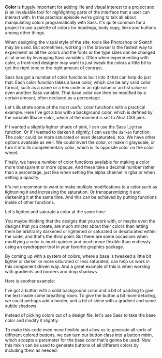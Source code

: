 **Color** is hugely important for adding life and visual interest to a project and is an invaluable tool for highlighting parts of the interface that a user can interact with. In this practical episode we're going to talk all about manipulating colors programatically with Sass. It's quite common for a project to use a palette of colors for headings, body copy, links and buttons among other things.

When designing the visual style of the site, tools like Photoshop or Sketch may be used. But sometimes, working in the browser is the fastest way to experiment as all the colors and the fonts or the type sizes can be changed all at once by leveraging Sass variables. Often when experimenting with color, a front-end designer may want to just tweak the colors a little bit to get the right tone or the right amount of contrast.

Sass has got a number of color functions built into it that can help do just that. Each color function takes a base color, which can be any valid color format, such as a name or a hex code or an rgb value or an hsl value or even another Sass variable. That base color can then be modified by a certain amount, often declared as a percentage.

Let's illustrate some of the most useful color functions with a practical example. Here I've got a box with a background color, which is defined by the variable $base-color, which at the moment is set to AtoZ CSS pink.

If I wanted a slightly lighter shade of pink, I can use the Sass `lighten` function. Or if I wanted to darken it slightly, I can use the `darken` function. The color could be more saturated or even desaturated, too. We have other options available as well. We could invert the color, or make it grayscale, or turn it into its complementary color, which is its opposite color on the color wheel.

Finally, we have a number of color functions available for making a color more transparent or more opaque. And these take a decimal number rather than a percentage, just like when setting the alpha channel in rgba or when setting a opacity.

It's not uncommon to want to make multiple modifications to a color such as lightening it and increasing the saturation. Or transparentizing it and darkening it at the same time. And this can be achieved by putting functions inside of other functions.

Let's lighten and saturate a color at the same time:

You maybe thinking that the designs that you work with, or maybe even the designs that you create, are much stricter about their colors than letting them be arbitrarily darkened or lightened or saturated or desaturated within the code, and that's the third point. But there are some occasions when modifying a color is much quicker and much more flexible than endlessly using an eyedropper tool in your favorite graphics package.

By coming up with a system of colors, where a base is tweaked a little bit lighter or darker or more saturated or less saturated, can help us work in this component driven way. And a great example of this is when working with gradients and borders and drop shadows.

Here is another example:

I've got a button with a solid background color and a bit of padding to give the text inside some breathing room. To give the button a bit more detailing, we could perhaps add a border, and a bit of shine with a gradient and some subtle shadows.

Instead of picking colors out of a design file, let's use Sass to take the base color and modify it slightly.

To make this code even more flexible and allow us to generate all sorts of different colored buttons, we can turn our button class into a button mixin, which accepts a parameter for the base color that's gonna be used. Now this mixin can be used to generate buttons of all different colors by including them as needed:

